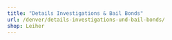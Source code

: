 ```yaml
---
title: "Details Investigations & Bail Bonds"
url: /denver/details-investigations-und-bail-bonds/
shop: Leiher
---
```

